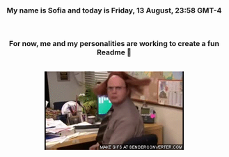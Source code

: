 


<div align="center">
<h3 >My name is Sofia and today is Friday, 13 August, 23:58 GMT-4</h3><br>
<h3 >For now, me and my personalities are working to create a fun Readme 👋
</h3><br>
<img src='img/dwight.gif' alt='working...'/>
</div>
